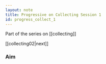 ```yaml
---
layout: note
title: Progressive on Collecting Session 1
id: progress_collect_1
---
```


Part of the series on [[collecting]]

[[collecting02|next]]
### Aim